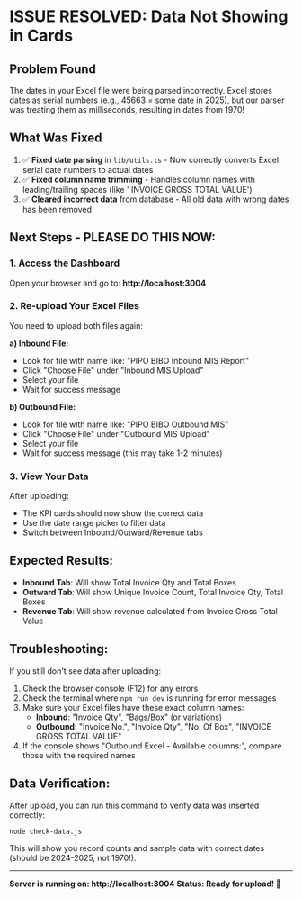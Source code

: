 # ISSUE RESOLVED: Data Not Showing in Cards

## Problem Found
The dates in your Excel file were being parsed incorrectly. Excel stores dates as serial numbers (e.g., 45663 = some date in 2025), but our parser was treating them as milliseconds, resulting in dates from 1970!

## What Was Fixed
1. ✅ **Fixed date parsing** in `lib/utils.ts` - Now correctly converts Excel serial date numbers to actual dates
2. ✅ **Fixed column name trimming** - Handles column names with leading/trailing spaces (like ' INVOICE GROSS TOTAL VALUE')
3. ✅ **Cleared incorrect data** from database - All old data with wrong dates has been removed

## Next Steps - PLEASE DO THIS NOW:

### 1. Access the Dashboard
Open your browser and go to: **http://localhost:3004**

### 2. Re-upload Your Excel Files
You need to upload both files again:

**a) Inbound File:**
- Look for file with name like: "PIPO BIBO Inbound MIS Report"
- Click "Choose File" under "Inbound MIS Upload"
- Select your file
- Wait for success message

**b) Outbound File:**
- Look for file with name like: "PIPO BIBO Outbound MIS"
- Click "Choose File" under "Outbound MIS Upload"  
- Select your file
- Wait for success message (this may take 1-2 minutes)

### 3. View Your Data
After uploading:
- The KPI cards should now show the correct data
- Use the date range picker to filter data
- Switch between Inbound/Outward/Revenue tabs

## Expected Results:
- **Inbound Tab**: Will show Total Invoice Qty and Total Boxes
- **Outward Tab**: Will show Unique Invoice Count, Total Invoice Qty, Total Boxes
- **Revenue Tab**: Will show revenue calculated from Invoice Gross Total Value

## Troubleshooting:
If you still don't see data after uploading:

1. Check the browser console (F12) for any errors
2. Check the terminal where `npm run dev` is running for error messages
3. Make sure your Excel files have these exact column names:
   - **Inbound**: "Invoice Qty", "Bags/Box" (or variations)
   - **Outbound**: "Invoice No.", "Invoice Qty", "No. Of Box", "INVOICE GROSS TOTAL VALUE"
4. If the console shows "Outbound Excel - Available columns:", compare those with the required names

## Data Verification:
After upload, you can run this command to verify data was inserted correctly:
```
node check-data.js
```

This will show you record counts and sample data with correct dates (should be 2024-2025, not 1970!).

---
**Server is running on: http://localhost:3004**
**Status: Ready for upload! 🚀**
